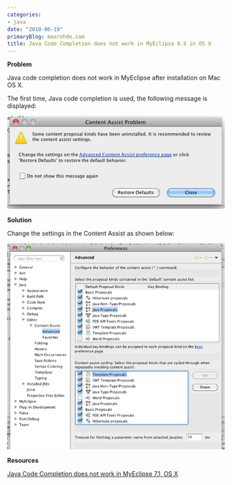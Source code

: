 ```yaml
---
categories:
- java
date: "2010-06-19"
primaryBlog: maxrohde.com
title: Java Code Completion does not work in MyEclipse 8.5 in OS X
---
```


**Problem**

Java code completion does not work in MyEclipse after installation on Mac OS X.

The first time, Java code completion is used, the following message is displayed:

![bildschirmfoto2010-06-20um15-43-49.png](images/bildschirmfoto2010-06-20um15-43-49.png)

**Solution**

Change the settings in the Content Assist as shown below:

![bildschirmfoto2010-06-20um15-44-36.png](images/bildschirmfoto2010-06-20um15-44-36.png)

**Resources**

[Java Code Completion does not work in MyEclipse 7.1, OS X](http://www.myeclipseide.com/index.php?name=PNphpBB2&file=viewtopic&t=23170&start=0&postdays=0&postorder=asc&highlight=&sid=cd380ff1d187836e9860f3612cb08c49)